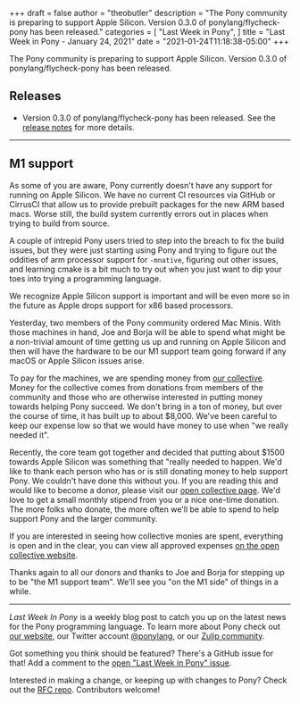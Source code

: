 +++
draft = false
author = "theobutler"
description = "The Pony community is preparing to support Apple Silicon. Version 0.3.0 of ponylang/flycheck-pony has been released."
categories = [
    "Last Week in Pony",
]
title = "Last Week in Pony - January 24, 2021"
date = "2021-01-24T11:18:38-05:00"
+++

The Pony community is preparing to support Apple Silicon. Version 0.3.0 of ponylang/flycheck-pony has been released.
<!--more-->

## Releases

- Version 0.3.0 of ponylang/flycheck-pony has been released. See the [release notes](https://github.com/ponylang/flycheck-pony/releases/tag/0.3.0) for more details.

---

## M1 support

As some of you are aware, Pony currently doesn't have any support for running on Apple Silicon. We have no current CI resources via GitHub or CirrusCI that allow us to provide prebuilt packages for the new ARM based macs. Worse still, the build system currently errors out in places when trying to build from source.

A couple of intrepid Pony users tried to step into the breach to fix the build issues, but they were just starting using Pony and trying to figure out the oddities of arm processor support for `-mnative`, figuring out other issues, and learning cmake is a bit much to try out when you just want to dip your toes into trying a programming language.

We recognize Apple Silicon support is important and will be even more so in the future as Apple drops support for x86 based processors.

Yesterday, two members of the Pony community ordered Mac Minis. With those machines in hand, Joe and Borja will be able to spend what might be a non-trivial amount of time getting us up and running on Apple Silicon and then will have the hardware to be our M1 support team going forward if any macOS or Apple Silicon issues arise.

To pay for the machines, we are spending money from [our collective](https://opencollective.com/ponyc).  Money for the collective comes from donations from members of the community and those who are otherwise interested in putting money towards helping Pony succeed. We don't bring in a ton of money, but over the course of time, it has built up to about $8,000. We've been careful to keep our expense low so that we would have money to use when "we really needed it".

Recently, the core team got together and decided that putting about $1500 towards Apple Silicon was something that "really needed to happen. We'd like to thank each person who has or is still donating money to help support Pony. We couldn't have done this without you. If you are reading this and would like to become a donor, please visit our [open collective page](https://opencollective.com/ponyc). We'd love to get a small monthly stipend from you or a nice one-time donation. The more folks who donate, the more often we'll be able to spend to help support Pony and the larger community.

If you are interested in seeing how collective monies are spent, everything is open and in the clear, you can view all approved expenses [on the open collective website](https://opencollective.com/ponyc/expenses).

Thanks again to all our donors and thanks to Joe and Borja for stepping up to be "the M1 support team". We'll see you "on the M1 side" of things in a while.

---

_Last Week In Pony_ is a weekly blog post to catch you up on the latest news for the Pony programming language. To learn more about Pony check out [our website](https://ponylang.io), our Twitter account [@ponylang](https://twitter.com/ponylang), or our [Zulip community](https://ponylang.zulipchat.com).

Got something you think should be featured? There's a GitHub issue for that! Add a comment to the [open "Last Week in Pony" issue](https://github.com/ponylang/ponylang.github.io/issues?q=is%3Aissue+is%3Aopen+label%3Alast-week-in-pony).

Interested in making a change, or keeping up with changes to Pony? Check out the [RFC repo](https://github.com/ponylang/rfcs). Contributors welcome!
